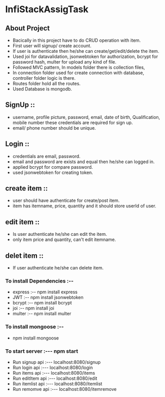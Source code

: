 # InfiStackAssigTask 

## About Project 
- Bacically in this project have to do CRUD operation with item.
- First user will signup/ create account.
- If user is authenticate then he/she can create/get/edit/delete the item.
- Used joi for datavalidation, jsonwebtoken for authorization, bcrypt for password hash,
    multer for upload any kind of file.
- Followed MVC pattern, In models folder there is collection files,
- In connection folder used for create connection with database, controller folder logic is there. 
- Routes folder hold all the routes.
- Used Database is mongodb.

## SignUp :: 
- username, profile picture, password, email, date of birth, Qualification, mobile number these           credentials are required  for sign up. 
- email/ phone number should be unique.

## Login :: 
- credentials are email, password.
- email and password are exists and equal then he/she can logged in.
- applied bcrypt for compare password.
- used jsonwebtoken for creating token.

## create item :: 
- user should have authenticate for create/post item.
- item has itemname, price, quantity and it should store userId of user.

## edit item ::
- Is user authenticate he/she can edit the item.
- only item price and quantity, can't edit itemname.

## delet item ::
- If user authenticate he/she can delete item.

### To install Dependencies  :-- 
- express :-- npm install express
- JWT :-- npm install jsonwebtoken
- bcrypt :-- npm install bcrypt
- joi :-- npm install joi
- multer :-- npm install multer 

### To install mongoose :-- 
- npm install mongoose 

### To start server :--- npm start 

- Run signup api :--- localhost:8080/signup 
- Run login api  :--- localhost:8080/login 
- Run items api  :--- localhost:8080/items 
- Run editItem api  :--- localhost:8080/edit 
- Run itemlist api  :--- localhost:8080/itemlist 
- Run remomve api   :--- localhost:8080/itemremove  